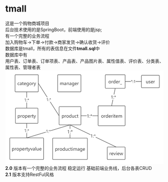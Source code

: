 # tmall
这是一个购物商城项目<br>
后台技术使用的是SpringBoot，前端使用的是jsp;<br>
有一个完整的业务流程 <br>
加入购物车->下单->付款->商家发货->确认收货->评价<br>
数据库是tmall，所有的表信息在文件**tmall.sql**中<br>
数据库中有<br>
用户表、订单表、订单项表、产品表、产品图片表、属性值表、评价表、分类表、属性表、管理者表<br>
![image](./pic/tableRelationship.png)<br>
**2.0** 版本有一个完整的业务流程 稳定运行 基础前端业务线，后台各表CRUD<br>
**2.1** 版本支持RestFul风格<br>
